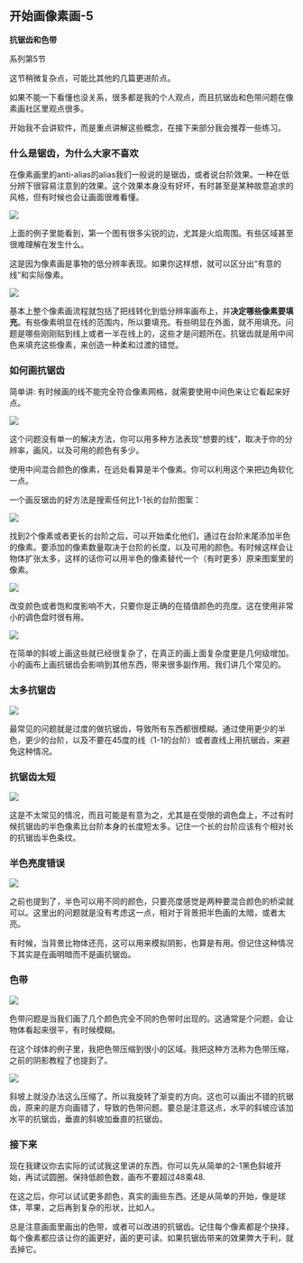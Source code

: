 ## 开始画像素画-5

  **抗锯齿和色带**

  系列第5节

  这节稍微复杂点，可能比其他的几篇更进阶点。

  如果不能一下看懂也没关系，很多都是我的个人观点，而且抗锯齿和色带问题在像素画社区里观点很多。

  开始我不会讲软件，而是重点讲解这些概念，在接下来部分我会推荐一些练习。

### 什么是锯齿，为什么大家不喜欢

  在像素画里的anti-alias的alias我们一般说的是锯齿，或者说台阶效果。一种在低分辨下很容易注意到的效果。这个效果本身没有好坏，有时甚至是某种故意追求的风格，但有时候也会让画面很难看懂。

![](assets/tutorials/t86/抗锯齿示意.png)

  上面的例子里能看到，第一个图有很多尖锐的边，尤其是火焰周围。有些区域甚至很难理解在发生什么。

  这是因为像素画是事物的低分辨率表现。如果你这样想，就可以区分出“有意的线”和实际像素。

![](assets/tutorials/t86/有意的线和实际像素.png)

  基本上整个像素画流程就包括了把线转化到低分辨率画布上，并**决定哪些像素要填充**。有些像素明显在线的范围内，所以要填充。有些明显在外面，就不用填充。问题是哪些刚刚贴到线上或者一半在线上的，这些才是问题所在。抗锯齿就是用中间色来填充这些像素，来创造一种柔和过渡的错觉。

### 如何画抗锯齿

  简单讲: 有时候画的线不能完全符合像素网格，就需要使用中间色来让它看起来好点。

![](assets/tutorials/t86/同意问题的不同解决方案.png)

  这个问题没有单一的解决方法，你可以用多种方法表现“想要的线”，取决于你的分辨率，画风，以及可用的颜色有多少。

  使用中间混合颜色的像素，在远处看算是半个像素。你可以利用这个来把边角软化一点。

  一个画反锯齿的好方法是搜索任何比1-1长的台阶图案：

![](assets/tutorials/t86/台阶图案.png)

  找到2个像素或者更长的台阶之后，可以开始柔化他们，通过在台阶末尾添加半色的像素。要添加的像素数量取决于台阶的长度，以及可用的颜色。有时候这样会让物体扩张太多，这样的话你可以用半色的像素替代一个（有时更多）原来图案里的像素。

![](assets/tutorials/t86/宽斜坡抗锯齿，向前扩张并替换原来一个像素.png)

  改变颜色或者饱和度影响不大，只要你是正确的在插值颜色的亮度。这在使用非常小的调色盘时很有用。

![](assets/tutorials/t86/用不同的色调即兴创建半色.png)

  在简单的斜坡上画这些就已经很复杂了，在真正的画上面复杂度更是几何级增加。小的画布上画抗锯齿会影响到其他东西，带来很多副作用。我们讲几个常见的。

### 太多抗锯齿

![](assets/tutorials/t86/所有东西都模糊.png)

  最常见的问题就是过度的做抗锯齿，导致所有东西都很模糊。通过使用更少的半色，更少的台阶，以及不要在45度的线（1-1的台阶）或者直线上用抗锯齿，来避免这种情况。

### 抗锯齿太短

![](assets/tutorials/t86/台阶太少或太短.png)

  这是不太常见的情况，而且可能是有意为之，尤其是在受限的调色盘上，不过有时候抗锯齿的半色像素比台阶本身的长度短太多。记住一个长的台阶应该有个相对长的抗锯齿半色条纹。

### 半色亮度错误

![](assets/tutorials/t86/第一张图的亮度过渡是反的.png)

  之前也提到了，半色可以用不同的颜色，只要亮度感觉是两种要混合颜色的桥梁就可以。这里出的问题就是没有考虑这一点，相对于背景把半色画的太暗，或者太亮。

  有时候，当背景比物体还亮，这可以用来模拟阴影，也算是有用。但记住这种情况下其实是在画明暗而不是画抗锯齿。

### 色带

![](assets/tutorials/t86/非常差的色带和压缩的色带.png)

  色带问题是当我们画了几个颜色完全不同的色带时出现的。这通常是个问题，会让物体看起来很平，有时候模糊。

  在这个球体的例子里，我把色带压缩到很小的区域。我把这种方法称为色带压缩，之前的阴影教程了也提到了。

![](阴影)

  斜坡上就没办法这么压缩了。所以我旋转了渐变的方向。这也可以画出不错的抗锯齿，原来的是方向画错了，导致的色带问题。要总是注意这点，水平的斜坡应该加水平的抗锯齿，垂直的斜坡加垂直的抗锯齿。

### 接下来

  现在我建议你去实际的试试我这里讲的东西。你可以先从简单的2-1黑色斜坡开始，再试试圆圈。保持低颜色数，画布不要超过48乘48.

  在这之后，你可以试试更多颜色，真实的画些东西。还是从简单的开始，像是球体，苹果，之后再到复杂的形状，比如人。

  总是注意画面里画出的色带，或者可以改进的抗锯齿。记住每个像素都是个抉择，每个像素都应该让你的画更好，画的更可读。如果抗锯齿带来的效果弊大于利，就去掉它。
